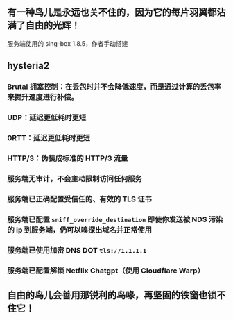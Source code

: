 ## 有一种鸟儿是永远也关不住的，因为它的每片羽翼都沾满了自由的光辉！

服务端使用的 sing-box 1.8.5，作者手动搭建

## hysteria2
### Brutal 拥塞控制：在丢包时并不会降低速度，而是通过计算的丢包率来提升速度进行补偿。
### UDP：延迟更低耗时更短
### 0RTT：延迟更低耗时更短
### HTTP/3：伪装成标准的 HTTP/3 流量

### 服务端无审计，不会主动限制访问任何服务
### 服务端已正确配置受信任的、有效的 TLS 证书
### 服务端已配置 ```sniff_override_destination``` 即使你发送被 NDS 污染的 ip 到服务端，仍可以嗅探出域名并正常使用
### 服务端已使用加密 DNS DOT ```tls://1.1.1.1 ```
### 服务端已配置解锁 Netflix Chatgpt（使用 Cloudflare Warp）







## 自由的鸟儿会善用那锐利的鸟喙，再坚固的铁窗也锁不住它！
